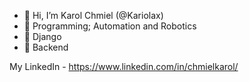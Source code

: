- 👋 Hi, I’m Karol Chmiel (@Kariolax)
- 👀 Programming; Automation and Robotics
- 🌱 Django
- 🌱 Backend

My LinkedIn - https://www.linkedin.com/in/chmielkarol/
